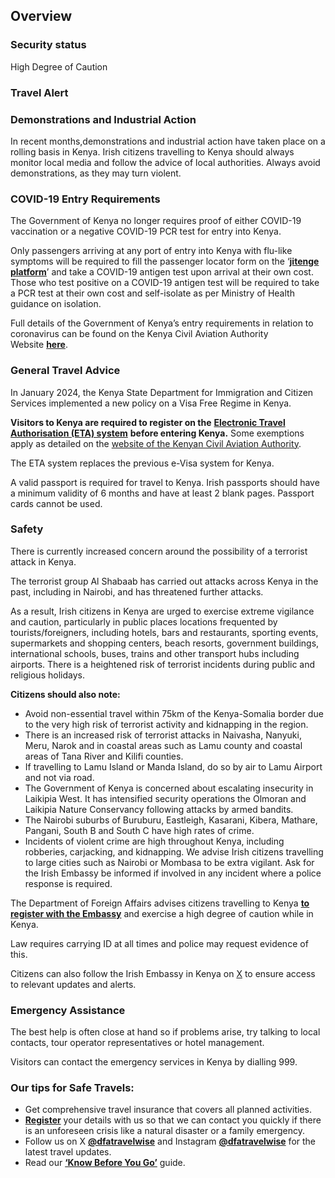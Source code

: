 ## Overview

### **Security status**

High Degree of Caution

### Travel Alert

### **Demonstrations and Industrial Action**

In recent months,demonstrations and industrial action have taken place on a rolling basis in Kenya. Irish citizens travelling to Kenya should always monitor local media and follow the advice of local authorities. Always avoid demonstrations, as they may turn violent.

### **COVID-19** **Entry Requirements**

The Government of Kenya no longer requires proof of either COVID-19 vaccination or a negative COVID-19 PCR test for entry into Kenya.

Only passengers arriving at any port of entry into Kenya with flu-like symptoms will be required to fill the passenger locator form on the ‘[**jitenge platform**](https://ears.health.go.ke/airline_registration/)’ and take a COVID-19 antigen test upon arrival at their own cost. Those who test positive on a COVID-19 antigen test will be required to take a PCR test at their own cost and self-isolate as per Ministry of Health guidance on isolation.

Full details of the Government of Kenya’s entry requirements in relation to coronavirus can be found on the Kenya Civil Aviation Authority Website [**here**](https://www.kcaa.or.ke/covid-19/covid-19-travel-requirements).

### **General Travel Advice**

In January 2024, the Kenya State Department for Immigration and Citizen Services implemented a new policy on a Visa Free Regime in Kenya.

**Visitors to Kenya are required to register on the** [**Electronic Travel Authorisation (ETA) system**](https://www.etakenya.go.ke/en) **before entering Kenya.** Some exemptions apply as detailed on the [website of the Kenyan Civil Aviation Authority](https://www.kcaa.or.ke/sites/default/files/publication/visa_free_regime_in_kenya.pdf).

The ETA system replaces the previous e-Visa system for Kenya.

A valid passport is required for travel to Kenya. Irish passports should have a minimum validity of 6 months and have at least 2 blank pages. Passport cards cannot be used.

### **Safety**

There is currently increased concern around the possibility of a terrorist attack in Kenya.

The terrorist group Al Shabaab has carried out attacks across Kenya in the past, including in Nairobi, and has threatened further attacks.

As a result, Irish citizens in Kenya are urged to exercise extreme vigilance and caution, particularly in public places locations frequented by tourists/foreigners, including hotels, bars and restaurants, sporting events, supermarkets and shopping centers, beach resorts, government buildings, international schools, buses, trains and other transport hubs including airports. There is a heightened risk of terrorist incidents during public and religious holidays.

**Citizens should also note:**

* Avoid non-essential travel within 75km of the Kenya-Somalia border due to the very high risk of terrorist activity and kidnapping in the region.
* There is an increased risk of terrorist attacks in Naivasha, Nanyuki, Meru, Narok and in coastal areas such as Lamu county and coastal areas of Tana River and Kilifi counties.
* If travelling to Lamu Island or Manda Island, do so by air to Lamu Airport and not via road.
* The Government of Kenya is concerned about escalating insecurity in Laikipia West. It has intensified security operations the Olmoran and Laikipia Nature Conservancy following attacks by armed bandits.
* The Nairobi suburbs of Buruburu, Eastleigh, Kasarani, Kibera, Mathare, Pangani, South B and South C have high rates of crime.
* Incidents of violent crime are high throughout Kenya, including robberies, carjacking, and kidnapping. We advise Irish citizens travelling to large cities such as Nairobi or Mombasa to be extra vigilant. Ask for the Irish Embassy be informed if involved in any incident where a police response is required.

The Department of Foreign Affairs advises citizens travelling to Kenya [**to register with the Embassy**](/en/dfa/overseas-travel/citizens-registration/) and exercise a high degree of caution while in Kenya.

Law requires carrying ID at all times and police may request evidence of this.

Citizens can also follow the Irish Embassy in Kenya on [X](https://twitter.com/IrlEmbKenya) to ensure access to relevant updates and alerts.

### **Emergency Assistance**

The best help is often close at hand so if problems arise, try talking to local contacts, tour operator representatives or hotel management.

Visitors can contact the emergency services in Kenya by dialling 999.

### **Our tips for Safe Travels:**

* Get comprehensive travel insurance that covers all planned activities.
* [**Register**](/en/dfa/overseas-travel/citizens-registration/) your details with us so that we can contact you quickly if there is an unforeseen crisis like a natural disaster or a family emergency.
* Follow us on X [**@dfatravelwise**](https://www.twitter.com/DFATravelWise) and Instagram [**@dfatravelwise**](https://www.instagram.com/dfatravelwise/) for the latest travel updates.
* Read our [**‘Know Before You Go’**](/en/dfa/overseas-travel/know-before-you-go/) guide.